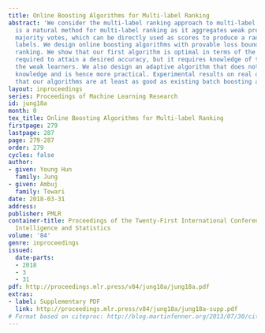 ```yaml
---
title: Online Boosting Algorithms for Multi-label Ranking
abstract: 'We consider the multi-label ranking approach to multi-label learning. Boosting
  is a natural method for multi-label ranking as it aggregates weak predictions through
  majority votes, which can be directly used as scores to produce a ranking of the
  labels. We design online boosting algorithms with provable loss bounds for multi-label
  ranking. We show that our first algorithm is optimal in terms of the number of learners
  required to attain a desired accuracy, but it requires knowledge of the edge of
  the weak learners. We also design an adaptive algorithm that does not require this
  knowledge and is hence more practical. Experimental results on real data sets demonstrate
  that our algorithms are at least as good as existing batch boosting algorithms. '
layout: inproceedings
series: Proceedings of Machine Learning Research
id: jung18a
month: 0
tex_title: Online Boosting Algorithms for Multi-label Ranking
firstpage: 279
lastpage: 287
page: 279-287
order: 279
cycles: false
author:
- given: Young Hun
  family: Jung
- given: Ambuj
  family: Tewari
date: 2018-03-31
address: 
publisher: PMLR
container-title: Proceedings of the Twenty-First International Conference on Artificial
  Intelligence and Statistics
volume: '84'
genre: inproceedings
issued:
  date-parts:
  - 2018
  - 3
  - 31
pdf: http://proceedings.mlr.press/v84/jung18a/jung18a.pdf
extras:
- label: Supplementary PDF
  link: http://proceedings.mlr.press/v84/jung18a/jung18a-supp.pdf
# Format based on citeproc: http://blog.martinfenner.org/2013/07/30/citeproc-yaml-for-bibliographies/
---
```

